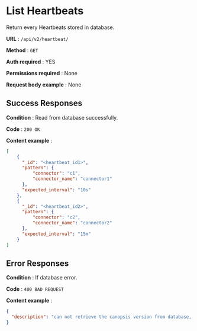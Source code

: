 # List Heartbeats

Return every Heartbeats stored in database.

**URL** : `/api/v2/heartbeat/`

**Method** : `GET`

**Auth required** : YES

**Permissions required** : None

**Request body example** : None


## Success Responses

**Condition** : Read from database successfully.

**Code** : `200 OK`

**Content example** : 

```json
[
    { 
      "_id": "<heartbeat_id1>",
      "pattern": {
          "connector": "c1", 
          "connector_name": "connector1"
      }, 
      "expected_interval": "10s"
    },
    { 
      "_id": "<heartbeat_id2>",
      "pattern": {
          "connector": "c2", 
          "connector_name": "connector2"
      }, 
      "expected_interval": "15m"
    }
]
```

## Error Responses

**Condition** : If database error.

**Code** : `400 BAD REQUEST`

**Content example** :

```json
{
  "description": "can not retrieve the canopsis version from database, contact your administrator."
}
```
